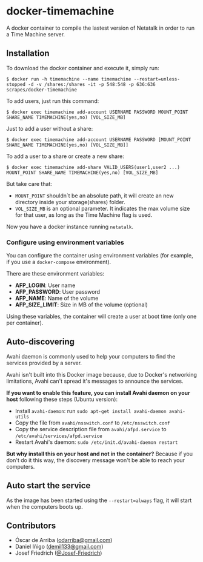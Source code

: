 # docker-timemachine
A docker container to compile the lastest version of Netatalk in order to run a Time Machine server.

## Installation

To download the docker container and execute it, simply run:

```
$ docker run -h timemachine --name timemachine --restart=unless-stopped -d -v /shares:/shares -it -p 548:548 -p 636:636 scrapes/docker-timemachine
```

To add users, just run this command:

```
$ docker exec timemachine add-account USERNAME PASSWORD MOUNT_POINT SHARE_NAME TIMEMACHINE(yes,no) [VOL_SIZE_MB]

```
Just to add a user without a share:

```
$ docker exec timemachine add-account USERNAME PASSWORD [MOUNT_POINT SHARE_NAME TIMEMACHINE(yes,no) [VOL_SIZE_MB]]
```

To add a user to a share or create a new share:

```
$ docker exec timemachine add-share VALID_USERS(user1,user2 ...) MOUNT_POINT SHARE_NAME TIMEMACHINE(yes,no) [VOL_SIZE_MB]
```

But take care that:
* `MOUNT_POINT` shouldn´t be an absolute path, it will create an new directory inside your storage(shares) folder.
* `VOL_SIZE_MB` is an optional parameter. It indicates the max volume size for that user, as long as the Time Machine flag is used.

Now you have a docker instance running `netatalk`.

### Configure using environment variables

You can configure the container using environment variables (for example, if you use a `docker-compose` environment).

There are these environment variables:

* **AFP_LOGIN**: User name
* **AFP_PASSWORD**: User password
* **AFP_NAME**: Name of the volume
* **AFP_SIZE_LIMIT**: Size in MB of the volume (optional)

Using these variables, the container will create a user at boot time (only one per container).

## Auto-discovering

Avahi daemon is commonly used to help your computers to find the services provided by a server.

Avahi isn't built into this Docker image because, due to Docker's networking limitations, Avahi can't spread it's messages to announce the services.

**If you want to enable this feature, you can install Avahi daemon on your host** following these steps (Ubuntu version):

* Install `avahi-daemon`: run `sudo apt-get install avahi-daemon avahi-utils`
* Copy the file from `avahi/nsswitch.conf` to `/etc/nsswitch.conf`
* Copy the service description file from `avahi/afpd.service` to `/etc/avahi/services/afpd.service`
* Restart Avahi's daemon: `sudo /etc/init.d/avahi-daemon restart`

**But why install this on your host and not in the container?** Because if you don't do it this way, the discovery message won't be able to reach your computers.

## Auto start the service

As the image has been started using the `--restart=always` flag, it will start when the computers boots up.

## Contributors

* Óscar de Arriba (odarriba@gmail.com)
* Daniel Iñigo (demil133@gmail.com)
* Josef Friedrich ([@Josef-Friedrich](https://github.com/Josef-Friedrich))
